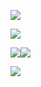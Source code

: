 ![](http://devyk.top/2022/202211271622602.png)

![](http://devyk.top/2022/202211271622417.png)

![](http://devyk.top/2022/202211271628056.png)![](http://devyk.top/2022/202211271632652.png)

![](http://devyk.top/2022/202211271634006.png)